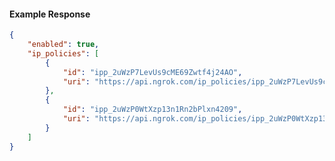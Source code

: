 <!-- Code generated for API Clients. DO NOT EDIT. -->

#### Example Response

```json
{
	"enabled": true,
	"ip_policies": [
		{
			"id": "ipp_2uWzP7LevUs9cME69Zwtf4j24AO",
			"uri": "https://api.ngrok.com/ip_policies/ipp_2uWzP7LevUs9cME69Zwtf4j24AO"
		},
		{
			"id": "ipp_2uWzP0WtXzp13n1Rn2bPlxn4209",
			"uri": "https://api.ngrok.com/ip_policies/ipp_2uWzP0WtXzp13n1Rn2bPlxn4209"
		}
	]
}
```
